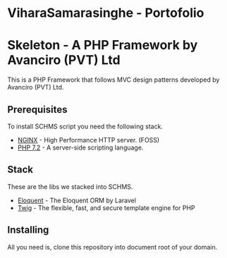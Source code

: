 # ViharaSamarasinghe - Portofolio

# Skeleton - A PHP Framework by Avanciro (PVT) Ltd

This is a PHP Framework that follows MVC design patterns developed by Avanciro (PVT) Ltd.

## Prerequisites

To install SCHMS script you need the following stack.

* [NGINX](https://nginx.org/en/) - High Performance HTTP server. (FOSS)
* [PHP 7.2](http://php.net/releases/7_2_0.php) - A server-side scripting language.

## Stack

These are the libs we stacked into SCHMS.

* [Eloquent](https://laravel.com/docs/5.6/eloquent) - The Eloquent ORM by Laravel
* [Twig](https://twig.symfony.com/) - The flexible, fast, and secure template engine for PHP

## Installing

All you need is, clone this repository into document root of your domain.
 
